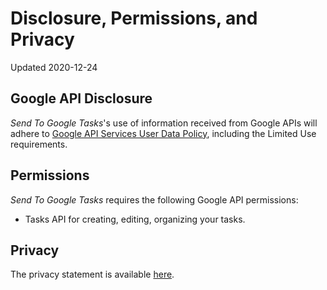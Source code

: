 # Disclosure, Permissions, and Privacy

Updated 2020-12-24

## Google API Disclosure

_Send To Google Tasks_'s use of information received from Google APIs will adhere to [Google API Services User Data Policy](https://developers.google.com/terms/api-services-user-data-policy#additional_requirements_for_specific_api_scopes), including the Limited Use requirements.

## Permissions 

_Send To Google Tasks_ requires the following Google API permissions:

- Tasks API for creating, editing, organizing your tasks. 

## Privacy 

The privacy statement is available [here](/privacy).
